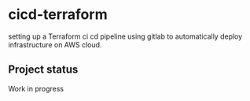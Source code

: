 # cicd-terraform

setting up a Terraform ci cd pipeline using gitlab to automatically deploy infrastructure on AWS cloud.



## Project status
Work in progress
